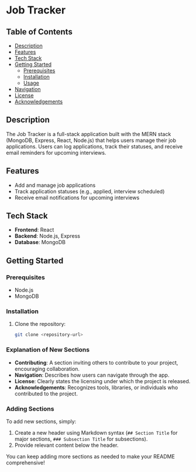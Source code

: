 # Job Tracker

## Table of Contents
- [Description](#description)
- [Features](#features)
- [Tech Stack](#tech-stack)
- [Getting Started](#getting-started)
  - [Prerequisites](#prerequisites)
  - [Installation](#installation)
  - [Usage](#usage)
- [Navigation](#navigation)
- [License](#license)
- [Acknowledgements](#acknowledgements)

## Description
The Job Tracker is a full-stack application built with the MERN stack (MongoDB, Express, React, Node.js) that helps users manage their job applications. Users can log applications, track their statuses, and receive email reminders for upcoming interviews.

## Features
- Add and manage job applications
- Track application statuses (e.g., applied, interview scheduled)
- Receive email notifications for upcoming interviews

## Tech Stack
- **Frontend**: React
- **Backend**: Node.js, Express
- **Database**: MongoDB

## Getting Started

### Prerequisites
- Node.js
- MongoDB

### Installation
1. Clone the repository:
   ```bash
   git clone <repository-url>

### Explanation of New Sections
- **Contributing**: A section inviting others to contribute to your project, encouraging collaboration.
- **Navigation**: Describes how users can navigate through the app.
- **License**: Clearly states the licensing under which the project is released.
- **Acknowledgements**: Recognizes tools, libraries, or individuals who contributed to the project.

### Adding Sections
To add new sections, simply:
1. Create a new header using Markdown syntax (`## Section Title` for major sections, `### Subsection Title` for subsections).
2. Provide relevant content below the header.

You can keep adding more sections as needed to make your README comprehensive!

